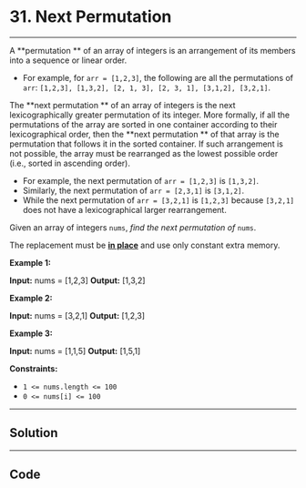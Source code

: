 # 31. Next Permutation

---

A **permutation ** of an array of integers is an arrangement of its members into a sequence or linear order.

  * For example, for `arr = [1,2,3]`, the following are all the permutations of `arr`: `[1,2,3], [1,3,2], [2, 1, 3], [2, 3, 1], [3,1,2], [3,2,1]`.



The **next permutation ** of an array of integers is the next lexicographically greater permutation of its integer. More formally, if all the permutations of the array are sorted in one container according to their lexicographical order, then the **next permutation ** of that array is the permutation that follows it in the sorted container. If such arrangement is not possible, the array must be rearranged as the lowest possible order (i.e., sorted in ascending order).

  * For example, the next permutation of `arr = [1,2,3]` is `[1,3,2]`.
  * Similarly, the next permutation of `arr = [2,3,1]` is `[3,1,2]`.
  * While the next permutation of `arr = [3,2,1]` is `[1,2,3]` because `[3,2,1]` does not have a lexicographical larger rearrangement.



Given an array of integers `nums`, _find the next permutation of_ `nums`.

The replacement must be **[in place](http://en.wikipedia.org/wiki/In-place_algorithm)** and use only constant extra memory.

 

**Example 1:**


**Input:** nums = [1,2,3]
**Output:** [1,3,2]


**Example 2:**


**Input:** nums = [3,2,1]
**Output:** [1,2,3]


**Example 3:**


**Input:** nums = [1,1,5]
**Output:** [1,5,1]


 

**Constraints:**

  * `1 <= nums.length <= 100`
  * `0 <= nums[i] <= 100`

---

## Solution



---

## Code
```python


```